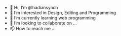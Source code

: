 - 👋 Hi, I’m @hadiansyach
- 👀 I’m interested in Design, Editing and Programming
- 🌱 I’m currently learning web programming
- 💞️ I’m looking to collaborate on ...
- 📫 How to reach me ...

<!---
hadiansyach/hadiansyach is a ✨ special ✨ repository because its `README.md` (this file) appears on your GitHub profile.
You can click the Preview link to take a look at your changes.
--->
